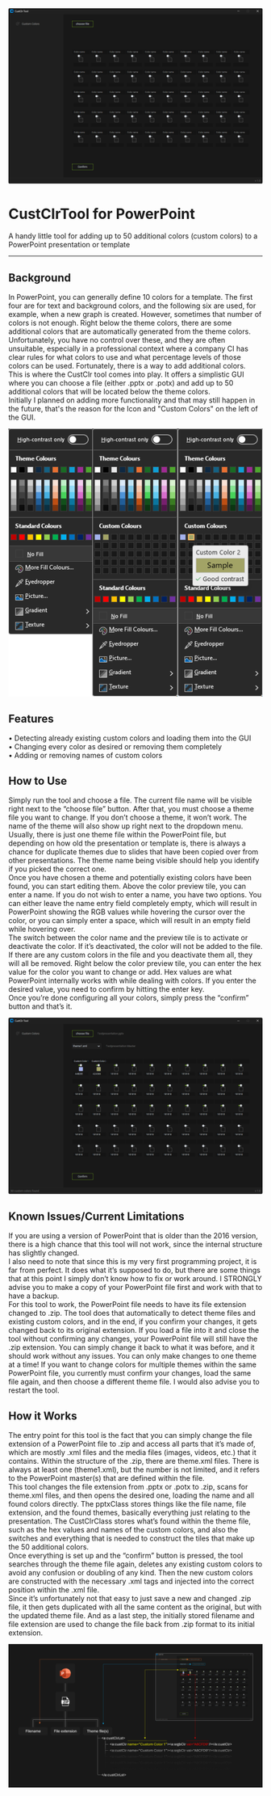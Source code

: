 
<img src="./doc_img/tool_GUI.png">

# CustClrTool for PowerPoint
A handy little tool for adding up to 50 additional colors (custom colors) to a PowerPoint presentation or template

---

## Background

In PowerPoint, you can generally define 10 colors for a template. The first four are for text and background colors, and the following six are used, for example, when a new graph is created. However, sometimes that number of colors is not enough. Right below the theme colors, there are some additional colors that are automatically generated from the theme colors. Unfortunately, you have no control over these, and they are often unsuitable, especially in a professional context where a company CI has clear rules for what colors to use and what percentage levels of those colors can be used. Fortunately, there is a way to add additional colors.<br>
This is where the CustClr tool comes into play. It offers a simplistic GUI where you can choose a file (either .pptx or .potx) and add up to 50 additional colors that will be located below the theme colors.<br>
Initially I planned on adding more functionality and that may still happen in the future, that's the reason for the Icon and "Custom Colors" on the left of the GUI.

<img src="./doc_img/colors_example.png">

## Features

•	Detecting already existing custom colors and loading them into the GUI<br>
•	Changing every color as desired or removing them completely<br>
•	Adding or removing names of custom colors<br>

## How to Use

Simply run the tool and choose a file. The current file name will be visible right next to the “choose file” button. After that, you must choose a theme file you want to change. If you don’t choose a theme, it won’t work. The name of the theme will also show up right next to the dropdown menu. Usually, there is just one theme file within the PowerPoint file, but depending on how old the presentation or template is, there is always a chance for duplicate themes due to slides that have been copied over from other presentations. The theme name being visible should help you identify if you picked the correct one.<br>
Once you have chosen a theme and potentially existing colors have been found, you can start editing them. Above the color preview tile, you can enter a name. If you do not wish to enter a name, you have two options. You can either leave the name entry field completely empty, which will result in PowerPoint showing the RGB values while hovering the cursor over the color, or you can simply enter a space, which will result in an empty field while hovering over.<br>
The switch between the color name and the preview tile is to activate or deactivate the color. If it’s deactivated, the color will not be added to the file. If there are any custom colors in the file and you deactivate them all, they will all be removed.
Right below the color preview tile, you can enter the hex value for the color you want to change or add. Hex values are what PowerPoint internally works with while dealing with colors. If you enter the desired value, you need to confirm by hitting the enter key.<br>
Once you’re done configuring all your colors, simply press the “confirm” button and that’s it.

<img src="./doc_img/tool_GUI_filled.png">

## Known Issues/Current Limitations

If you are using a version of PowerPoint that is older than the 2016 version, there is a high chance that this tool will not work, since the internal structure has slightly changed.<br>
I also need to note that since this is my very first programming project, it is far from perfect. It does what it’s supposed to do, but there are some things that at this point I simply don’t know how to fix or work around. I STRONGLY advise you to make a copy of your PowerPoint file first and work with that to have a backup.<br>
For this tool to work, the PowerPoint file needs to have its file extension changed to .zip. The tool does that automatically to detect theme files and existing custom colors, and in the end, if you confirm your changes, it gets changed back to its original extension. If you load a file into it and close the tool without confirming any changes, your PowerPoint file will still have the .zip extension. You can simply change it back to what it was before, and it should work without any issues.
You can only make changes to one theme at a time! If you want to change colors for multiple themes within the same PowerPoint file, you currently must confirm your changes, load the same file again, and then choose a different theme file. I would also advise you to restart the tool.

## How it Works

The entry point for this tool is the fact that you can simply change the file extension of a PowerPoint file to .zip and access all parts that it’s made of, which are mostly .xml files and the media files (images, videos, etc.) that it contains.
Within the structure of the .zip, there are theme.xml files. There is always at least one (theme1.xml), but the number is not limited, and it refers to the PowerPoint master(s) that are defined within the file.<br>
This tool changes the file extension from .pptx or .potx to .zip, scans for theme.xml files, and then opens the desired one, loading the name and all found colors directly. The pptxClass stores things like the file name, file extension, and the found themes, basically everything just relating to the presentation. The CustClrClass stores what’s found within the theme file, such as the hex values and names of the custom colors, and also the switches and everything that is needed to construct the tiles that make up the 50 additional colors.<br>
Once everything is set up and the “confirm” button is pressed, the tool searches through the theme file again, deletes any existing custom colors to avoid any confusion or doubling of any kind. Then the new custom colors are constructed with the necessary .xml tags and injected into the correct position within the .xml file.<br>
Since it’s unfortunately not that easy to just save a new and changed .zip file, it then gets duplicated with all the same content as the original, but with the updated theme file. And as a last step, the initially stored filename and file extension are used to change the file back from .zip format to its initial extension.

<img src="./doc_img/structure.png">
